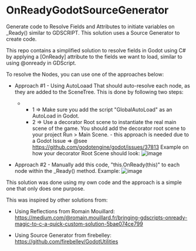 # OnReadyGodotSourceGenerator
 Generate code to Resolve Fields and Attributes to initiate variables on _Ready() similar to GDSCRIPT. This solution uses a Source Generator to create code.


This repo contains a simplified solution to resolve fields in Godot using C# by applying a [OnReady] attribute to the fields we want to load, similar to using @onready in GDScript. 

To resolve the Nodes, you can use one of the approaches below:

* Approach #1 - Using AutoLoaad  That should auto-resolve each node, as they are added to the SceneTree. This is done by following two steps:
    * - 1 => Make sure you add the script "GlobalAutoLoad" as an AutoLoad in Godot.
      - 2 => Use a decorator Root scene to instantiate the real main scene of the game. You should add the decorator root scene to your project Run > Main Scene.
            - this approach is needed due to a Godot Issue => @see  https://github.com/godotengine/godot/issues/37813
        Example on how your decorator Root Scene should look:
        ![image](https://github.com/user-attachments/assets/3e99e206-9820-42d9-92fc-0a80023a3453)


* Approach #2 - Manually add this code, "this.OnReady(this)" to each node within the _Ready() method.
         Example:
         ![image](https://github.com/user-attachments/assets/02c96839-d3d8-4a8c-9676-e0ec06ca247f)


This solution was done using my own code and the approach is a simple one that only does one purpose.

This was inspired by other solutions from:

* Using Reflections from Romain Mouillard: https://medium.com/@romain.mouillard.fr/bringing-gdscripts-onready-magic-to-c-a-quick-custom-solution-5bae074ce799

* Using Source Generator from firebelley: https://github.com/firebelley/GodotUtilities
